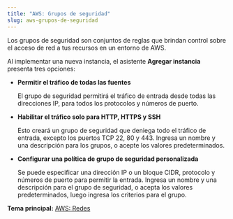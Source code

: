 ```yaml
---
title: "AWS: Grupos de seguridad"
slug: aws-grupos-de-seguridad
---
```



Los grupos de seguridad son conjuntos de reglas que brindan control sobre el acceso de red a tus recursos en un entorno de AWS.

Al implementar una nueva instancia, el asistente **Agregar instancia** presenta tres opciones:

- **Permitir el tráfico de todas las fuentes**

     El grupo de seguridad permitirá el tráfico de entrada desde todas las direcciones IP, para todos los protocolos y números de puerto.

- **Habilitar el tráfico solo para HTTP, HTTPS y SSH**

     Esto creará un grupo de seguridad que deniega todo el tráfico de entrada, excepto los puertos TCP 22, 80 y 443. Ingresa un nombre y una descripción para los grupos, o acepte los valores predeterminados.

- **Configurar una política de grupo de seguridad personalizada**

     Se puede especificar una dirección IP o un bloque CIDR, protocolo y números de puerto para permitir la entrada. Ingresa un nombre y una descripción para el grupo de seguridad, o acepta los valores predeterminados, luego ingresa los criterios para el grupo.


**Tema principal:** [AWS: Redes](aws-networking.md)

